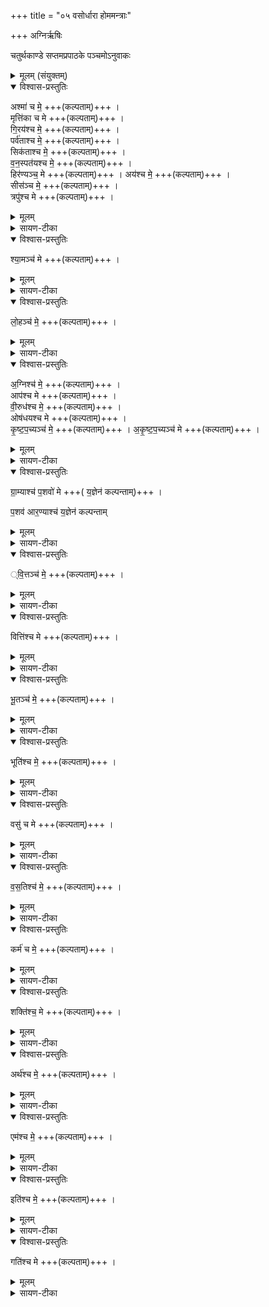 +++
title = "०५ वसोर्धारा होममन्त्राः"

+++
अग्निर्ऋषिः

चतुर्थकाण्डे सप्तमप्रपाठके पञ्चमोऽनुवाकः
<details><summary>मूलम् (संयुक्तम्)</summary>

अश्मा॑ च मे॒ मृत्ति॑का च मे गि॒रय॑श्च मे॒ पर्व॑ताश्च मे॒ सिक॑ताश्च मे॒ वन॒स्पत॑यश्च मे॒ हिर॑ण्यञ्च॒ मेऽय॑श्च मे॒ सीस॑ञ्च मे॒ त्रपु॑श्च मे श्या॒मञ्च॑ मे लो॒हञ्च॑ मे॒ऽग्निश्च॑ म॒ आप॑श्च मे वी॒रुध॑श्च म॒ ओष॑धयश्च मे कृष्टप॒च्यञ्च॑ [9]  मे॒ऽकृ॒ष्ट॒प॒च्यञ्च॑ मे ग्रा॒म्याश्च॑ मे प॒शव॑ आर॒ण्याश्च॑ य॒ज्ञेन॑ कल्पन्ताव्ँ वि॒त्तञ्च॑ मे॒ वित्ति॑श्च मे भू॒तञ्च॑ मे॒ भूति॑श्च मे॒ वसु॑ च मे वस॒तिश्च॑ मे॒ कर्म॑ च मे॒ शक्ति॑श्च॒ मेऽर्थ॑श्च म॒ एम॑श्च म॒ इति॑श्च मे॒ गति॑श्च मे ॥ [10]
</details>

<details open><summary>विश्वास-प्रस्तुतिः</summary>

अश्मा॑ च मे॒  +++(कल्पताम्)+++ ।  
मृत्ति॑का च मे +++(कल्पताम्)+++ ।  
गि॒रय॑श्च मे॒  +++(कल्पताम्)+++ ।  
पर्व॑ताश्च मे॒  +++(कल्पताम्)+++ ।  
सिक॑ताश्च मे॒  +++(कल्पताम्)+++ ।  
व॒न॒स्पत॑यश्च  मे॒  +++(कल्पताम्)+++ ।  
हिर॑ण्यञ्च॒ मे  +++(कल्पताम्)+++ ।
अय॑श्च मे॒  +++(कल्पताम्)+++ ।  
सीस॑ञ्च मे॒  +++(कल्पताम्)+++ ।  
त्रपु॑श्च मे +++(कल्पताम्)+++ ।  
</details>

<details><summary>मूलम्</summary>

अश्मा॑ च मे॒  +++(कल्पताम्)+++ ।  
मृत्ति॑का च मे +++(कल्पताम्)+++ ।  
गि॒रय॑श्च मे॒  +++(कल्पताम्)+++ ।  
पर्व॑ताश्च मे॒  +++(कल्पताम्)+++ ।  
सिक॑ताश्च मे॒  +++(कल्पताम्)+++ ।  
व॒न॒स्पत॑यश्च  मे॒  +++(कल्पताम्)+++ ।  
हिर॑ण्यञ्च॒ मे  +++(कल्पताम्)+++ ।
अय॑श्च मे॒  +++(कल्पताम्)+++ ।  
सीस॑ञ्च मे॒  +++(कल्पताम्)+++ ।  
त्रपु॑श्च मे +++(कल्पताम्)+++ ।  
</details>

<details><summary>सायण-टीका</summary>

(अथ चतुर्थाष्टके सप्तमप्रपाठके पञ्चमोऽनुवाकः)।  
पञ्चममाह – अश्मा च म इति ।  
अश्मादयः प्रसिद्धाः।  
</details>

<details open><summary>विश्वास-प्रस्तुतिः</summary>

श्या॒मञ्च॑ मे +++(कल्पताम्)+++ ।  
</details>

<details><summary>मूलम्</summary>

श्या॒मञ्च॑ मे +++(कल्पताम्)+++ ।  
</details>

<details><summary>सायण-टीका</summary>

श्यामं कृष्णायसम् ।  
</details>

<details open><summary>विश्वास-प्रस्तुतिः</summary>

लो॒हञ्च॑ मे॒  +++(कल्पताम्)+++ ।
</details>

<details><summary>मूलम्</summary>

लो॒हञ्च॑ मे॒  +++(कल्पताम्)+++ ।
</details>

<details><summary>सायण-टीका</summary>

लोहं कांस्यताम्रादि।  
</details>

<details open><summary>विश्वास-प्रस्तुतिः</summary>

अ॒ग्निश्च॑ मे॒  +++(कल्पताम्)+++ ।  
आप॑श्च मे +++(कल्पताम्)+++ ।  
वी॒रुध॑श्च मे॒  +++(कल्पताम्)+++ ।  
ओष॑धयश्च मे +++(कल्पताम्)+++ ।  
कृ॒ष्ट॒प॒च्यञ्च॑  मे॒ +++(कल्पताम्)+++ ।
अ॒कृ॒ष्ट॒प॒च्यञ्च॑  मे +++(कल्पताम्)+++ ।  
</details>

<details><summary>मूलम्</summary>

अ॒ग्निश्च॑ मे॒  +++(कल्पताम्)+++ ।  
आप॑श्च मे +++(कल्पताम्)+++ ।  
वी॒रुध॑श्च मे॒  +++(कल्पताम्)+++ ।  
ओष॑धयश्च मे +++(कल्पताम्)+++ ।  
कृ॒ष्ट॒प॒च्यञ्च॑  मे॒ +++(कल्पताम्)+++ ।
अ॒कृ॒ष्ट॒प॒च्यञ्च॑  मे +++(कल्पताम्)+++ ।  
</details>

<details><summary>सायण-टीका</summary>

अग्न्यादयः प्रसिद्धाः ।  
</details>

<details open><summary>विश्वास-प्रस्तुतिः</summary>

ग्रा॒म्याश्च॑ प॒शवो॑ मे +++( य॒ज्ञेन॑ कल्पन्ताम्)+++ ।  

प॒शव॑ आर॒ण्याश्च॑ य॒ज्ञेन॑ कल्पन्ताम्
</details>

<details><summary>मूलम्</summary>

ग्रा॒म्याश्च॑ प॒शवो॑ मे +++( य॒ज्ञेन॑ कल्पन्ताम्)+++ ।  

प॒शव॑ आर॒ण्याश्च॑ य॒ज्ञेन॑ कल्पन्ताम्
</details>

<details><summary>सायण-टीका</summary>

ग्राम्यारण्यपशवो यज्ञेन निमित्तीभूतेन कल्पन्तां समर्था भवन्तु ।  
</details>

<details open><summary>विश्वास-प्रस्तुतिः</summary>

्वि॒त्तञ्च॑ मे॒  +++(कल्पताम्)+++ ।  
</details>

<details><summary>मूलम्</summary>

्वि॒त्तञ्च॑ मे॒  +++(कल्पताम्)+++ ।  
</details>

<details><summary>सायण-टीका</summary>

वित्तं पूर्वलव्धम् ।  
</details>

<details open><summary>विश्वास-प्रस्तुतिः</summary>

वित्ति॑श्च मे +++(कल्पताम्)+++ ।  
</details>

<details><summary>मूलम्</summary>

वित्ति॑श्च मे +++(कल्पताम्)+++ ।  
</details>

<details><summary>सायण-टीका</summary>

वित्तिर्भाविलाभः ।  
</details>

<details open><summary>विश्वास-प्रस्तुतिः</summary>

भू॒तञ्च॑ मे॒  +++(कल्पताम्)+++ ।  
</details>

<details><summary>मूलम्</summary>

भू॒तञ्च॑ मे॒  +++(कल्पताम्)+++ ।  
</details>

<details><summary>सायण-टीका</summary>

भूतमैश्वर्यौपेतं पुत्रादिकम् ।  
</details>

<details open><summary>विश्वास-प्रस्तुतिः</summary>

भूति॑श्च मे॒  +++(कल्पताम्)+++ ।  
</details>

<details><summary>मूलम्</summary>

भूति॑श्च मे॒  +++(कल्पताम्)+++ ।  
</details>

<details><summary>सायण-टीका</summary>

भूतिः स्वकीबमैश्वर्यादिकम् ।  
</details>

<details open><summary>विश्वास-प्रस्तुतिः</summary>

वसु॑ च मे +++(कल्पताम्)+++ ।  
</details>

<details><summary>मूलम्</summary>

वसु॑ च मे +++(कल्पताम्)+++ ।  
</details>

<details><summary>सायण-टीका</summary>

वसु निवाससाधनं गवादिकम् ।  
</details>

<details open><summary>विश्वास-प्रस्तुतिः</summary>

व॒स॒तिश्च॑  मे॒  +++(कल्पताम्)+++ ।  
</details>

<details><summary>मूलम्</summary>

व॒स॒तिश्च॑  मे॒  +++(कल्पताम्)+++ ।  
</details>

<details><summary>सायण-टीका</summary>

वसतिर्निवासाधारो गृहादि ।  
</details>

<details open><summary>विश्वास-प्रस्तुतिः</summary>

कर्म॑ च मे॒  +++(कल्पताम्)+++ ।  
</details>

<details><summary>मूलम्</summary>

कर्म॑ च मे॒  +++(कल्पताम्)+++ ।  
</details>

<details><summary>सायण-टीका</summary>

कर्माग्निहोत्रादिकम् ।  
</details>

<details open><summary>विश्वास-प्रस्तुतिः</summary>

शक्ति॑श्च॒ मे +++(कल्पताम्)+++ ।  
</details>

<details><summary>मूलम्</summary>

शक्ति॑श्च॒ मे +++(कल्पताम्)+++ ।  
</details>

<details><summary>सायण-टीका</summary>

शक्तिस्तदनुष्ठानसामर्थ्थम् ।  
</details>

<details open><summary>विश्वास-प्रस्तुतिः</summary>

अर्थ॑श्च मे॒  +++(कल्पताम्)+++ ।  
</details>

<details><summary>मूलम्</summary>

अर्थ॑श्च मे॒  +++(कल्पताम्)+++ ।  
</details>

<details><summary>सायण-टीका</summary>

अर्थः प्रयोजनविशेषः ।  
</details>

<details open><summary>विश्वास-प्रस्तुतिः</summary>

एम॑श्च मे॒  +++(कल्पताम्)+++ ।  
</details>

<details><summary>मूलम्</summary>

एम॑श्च मे॒  +++(कल्पताम्)+++ ।  
</details>

<details><summary>सायण-टीका</summary>

एम एतव्यं प्राप्तव्य सुखम् ।  
</details>

<details open><summary>विश्वास-प्रस्तुतिः</summary>

इति॑श्च मे॒  +++(कल्पताम्)+++ ।  
</details>

<details><summary>मूलम्</summary>

इति॑श्च मे॒  +++(कल्पताम्)+++ ।  
</details>

<details><summary>सायण-टीका</summary>

इतिरयनमिष्टप्राप्त्युपायः ।  
</details>

<details open><summary>विश्वास-प्रस्तुतिः</summary>

गति॑श्च मे +++(कल्पताम्)+++ ।  
</details>

<details><summary>मूलम्</summary>

गति॑श्च मे +++(कल्पताम्)+++ ।  
</details>

<details><summary>सायण-टीका</summary>

गति रेष्ठप्राप्तिः ॥  
 २२३३ इति श्रीमत्सायणाचार्यविरचिते माधवीये वेदार्थप्रकाशे कृष्णयजुर्वेदीयतैत्तिरीयसंहिताभाष्ये चतुर्थकाण्डे सप्तमप्रपाठके  पञ्चमोऽनुवाकः ॥  
५ ॥  

 चतुर्थाष्टके सप्तमप्रपाठके षष्ठोऽनुवाकः
</details>
